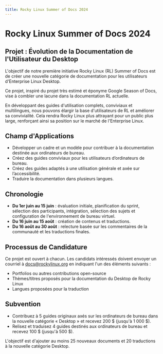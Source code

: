 ```yaml
---
title: Rocky Linux Summer of Docs 2024
---
```


# Rocky Linux Summer of Docs 2024

## Projet : Évolution de la Documentation de l'Utilisateur du Desktop

L'objectif de notre première initiative Rocky Linux (RL) Summer of Docs est de créer une nouvelle catégorie de documentation pour les utilisateurs d'Enterprise Linux Desktop.

Ce projet, inspiré du projet très estimé et éponyme Google Season of Docs, vise à combler une lacune dans la documentation RL actuelle.

En développant des guides d'utilisation complets, conviviaux et multilingues, nous pouvons élargir la base d'utilisateurs de RL et améliorer sa convivialité. Cela rendra Rocky Linux plus attrayant pour un public plus large, renforçant ainsi sa position sur le marché de l'Enterprise Linux.

## Champ d'Applications

- Développer un cadre et un modèle pour contribuer à la documentation destinée aux ordinateurs de bureau.
- Créez des guides conviviaux pour les utilisateurs d’ordinateurs de bureau.
- Créez des guides adaptés à une utilisation générale et axée sur l’accessibilité.
- Traduire la documentation dans plusieurs langues.

## Chronologie

- **Du 1er juin au 15 juin** : évaluation initiale, planification du sprint, sélection des participants, intégration, sélection des sujets et configuration de l'environnement de bureau virtuel.
- **Du 16 juin au 15 août** : création de contenus et traductions.
- **Du 16 août au 30 août** : relecture basée sur les commentaires de la communauté et les traductions finales.

## Processus de Candidature

Ce projet est ouvert à chacun. Les candidats intéressés doivent envoyer un courriel à docs@rockylinux.org en indiquant l'un des éléments suivants :

- Portfolios ou autres contributions open-source
- Thèmes/titres proposés pour la documentation du Desktop de Rocky Linux
- Langues proposées pour la traduction

## Subvention

- Contribuez à 5 guides originaux axés sur les ordinateurs de bureau dans la nouvelle catégorie « Desktop » et recevez 200 $ (jusqu'à 1 000 $).
- Relisez et traduisez 4 guides destinés aux ordinateurs de bureau et recevez 100 $ (jusqu'à 500 $).

L'objectif est d'ajouter au moins 25 nouveaux documents et 20 traductions à la nouvelle catégorie Desktop.
